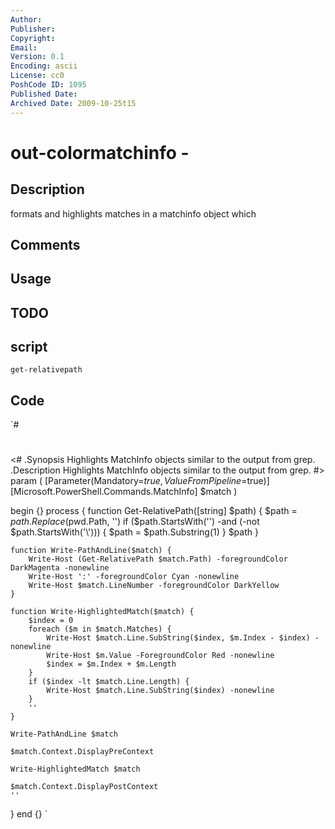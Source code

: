```yaml
---
Author: 
Publisher: 
Copyright: 
Email: 
Version: 0.1
Encoding: ascii
License: cc0
PoshCode ID: 1095
Published Date: 
Archived Date: 2009-10-25t15
---
```


# out-colormatchinfo - 

## Description

formats and highlights matches in a matchinfo object which

## Comments



## Usage



## TODO



## script

`get-relativepath`

## Code

`#
 #
 <#
 .Synopsis
 	Highlights MatchInfo objects similar to the output from grep.
 .Description
 	Highlights MatchInfo objects similar to the output from grep.
 #>
 param ( 
 	[Parameter(Mandatory=$true, ValueFromPipeline=$true)] 
 	[Microsoft.PowerShell.Commands.MatchInfo] $match
 )
 
 begin {}
 process { 
 	function Get-RelativePath([string] $path) {
 		$path = $path.Replace($pwd.Path, '')
 		if ($path.StartsWith('\') -and (-not $path.StartsWith('\\'))) { 
 			$path = $path.Substring(1) 
 		}
 		$path
 	}
 
 	function Write-PathAndLine($match) {
 		Write-Host (Get-RelativePath $match.Path) -foregroundColor DarkMagenta -nonewline
 		Write-Host ':' -foregroundColor Cyan -nonewline
 		Write-Host $match.LineNumber -foregroundColor DarkYellow
 	}
 
 	function Write-HighlightedMatch($match) {
 		$index = 0
 		foreach ($m in $match.Matches) {
 			Write-Host $match.Line.SubString($index, $m.Index - $index) -nonewline
 			Write-Host $m.Value -ForegroundColor Red -nonewline
 			$index = $m.Index + $m.Length
 		}
 		if ($index -lt $match.Line.Length) {
 			Write-Host $match.Line.SubString($index) -nonewline
 		}
 		''
 	}
 	
 	Write-PathAndLine $match
 
 	$match.Context.DisplayPreContext
 
 	Write-HighlightedMatch $match
 
 	$match.Context.DisplayPostContext
 	''
 }
 end {}
`

